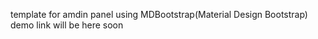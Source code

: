 template for amdin panel using MDBootstrap(Material Design Bootstrap)<br/>
demo link will be <a>here</a> soon
